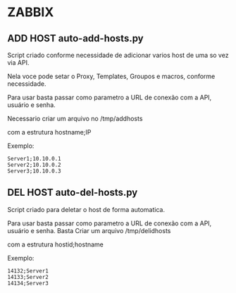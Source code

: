 # ZABBIX


## ADD HOST auto-add-hosts.py

Script criado conforme necessidade de adicionar varios host de uma so vez via API. 

Nela voce pode setar o Proxy, Templates, Groupos e macros, conforme necessidade. 

Para usar basta passar como parametro a URL de conexão com a API, usuário e senha. 

Necessario criar um arquivo no /tmp/addhosts

com a estrutura hostname;IP

Exemplo:
```
Server1;10.10.0.1
Server2;10.10.0.2
Server3;10.10.0.3
```


## DEL HOST auto-del-hosts.py

Script criado para deletar o host de forma automatica. 

Para usar basta passar como parametro a URL de conexão com a API, usuário e senha.
Basta Criar um arquivo /tmp/delidhosts

com a estrutura hostid;hostname

Exemplo:
```
14132;Server1
14133;Server2
14134;Server3
```
